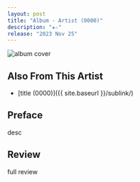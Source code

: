 ```yaml
---
layout: post
title: "Album - Artist (0000)"
description: "★☆"
release: "2023 Nov 25"
---
```


<img id="cover" alt="album cover" src="https://link">

## Also From This Artist
- [title (0000)]({{ site.baseurl }}/sublink/)

## Preface
desc

## Review
full review
